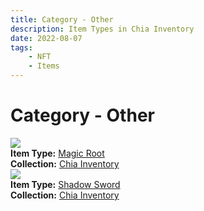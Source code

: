 ```yaml
---
title: Category - Other
description: Item Types in Chia Inventory
date: 2022-08-07
tags:
    - NFT
    - Items
---
```


# Category - Other
<div class="item_type_thumbnail">
<a href="../../Types/Other/Magic_Root/Normal_Magic_Root_00001_00100/"><img loading="lazy" src="https://g3besa3udzok3iz4dbboefkpzxwny462bwqf4oasrbmmenz3aa.arweave.net/NsJJA3QeXK2jPBhC4hVPzezcc9oNoF44EohYwjc7-AM"></a><br/>
<div><strong>Item Type:</strong> <a href="../../Types/Other/Magic_Root/Normal_Magic_Root_00001_00100/">Magic Root</a></div>
<div><strong>Collection:</strong> <a href="https://www.spacescan.io/xch/nft/collection/col16fpva26fhdjp2echs3cr7c30gzl7qe67hu9grtsjcqldz354asjsyzp6wx">Chia Inventory</a></div>
</div>
<div class="item_type_thumbnail">
<a href="../../Types/Other/Shadow_Sword/Normal_Shadow_Sword_00001_00100/"><img loading="lazy" src="https://gtzefsfwqsityt2axdlopvhheygq4sd5i5vzyaggaqxcqdfed4nq.arweave.net/NPJCyLaEkTxPQLjW59TnJg0OSH1Ha5wAxgQuKAykHxs"></a><br/>
<div><strong>Item Type:</strong> <a href="../../Types/Other/Shadow_Sword/Normal_Shadow_Sword_00001_00100/">Shadow Sword</a></div>
<div><strong>Collection:</strong> <a href="https://www.spacescan.io/xch/nft/collection/col16fpva26fhdjp2echs3cr7c30gzl7qe67hu9grtsjcqldz354asjsyzp6wx">Chia Inventory</a></div>
</div>

